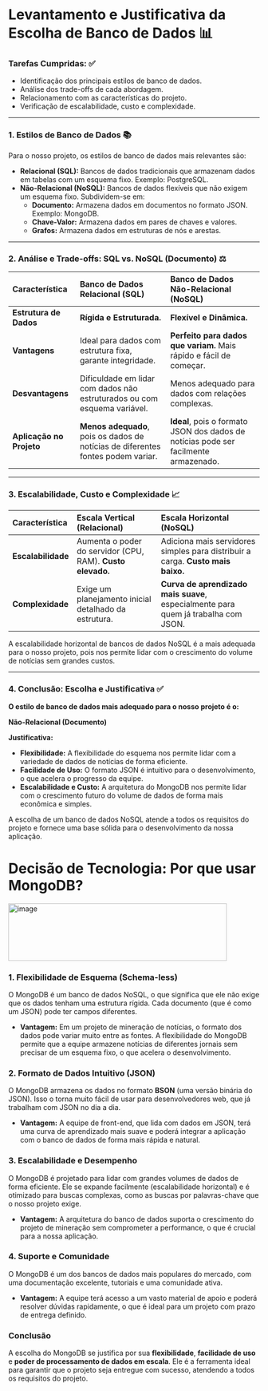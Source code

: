 # Levantamento e Justificativa da Escolha de Banco de Dados 📊

### **Tarefas Cumpridas:** ✅

* Identificação dos principais estilos de banco de dados.
* Análise dos trade-offs de cada abordagem.
* Relacionamento com as características do projeto.
* Verificação de escalabilidade, custo e complexidade.

---

### **1. Estilos de Banco de Dados** 📚

Para o nosso projeto, os estilos de banco de dados mais relevantes são:

* **Relacional (SQL):** Bancos de dados tradicionais que armazenam dados em tabelas com um esquema fixo. Exemplo: PostgreSQL.
* **Não-Relacional (NoSQL):** Bancos de dados flexíveis que não exigem um esquema fixo. Subdividem-se em:
    * **Documento:** Armazena dados em documentos no formato JSON. Exemplo: MongoDB.
    * **Chave-Valor:** Armazena dados em pares de chaves e valores.
    * **Grafos:** Armazena dados em estruturas de nós e arestas.

---

### **2. Análise e Trade-offs: SQL vs. NoSQL (Documento)** ⚖️

| Característica | Banco de Dados Relacional (SQL) | Banco de Dados Não-Relacional (NoSQL) |
| :--- | :--- | :--- |
| **Estrutura de Dados** | **Rígida e Estruturada.** | **Flexível e Dinâmica.** |
| **Vantagens** | Ideal para dados com estrutura fixa, garante integridade. | **Perfeito para dados que variam.** Mais rápido e fácil de começar. |
| **Desvantagens** | Dificuldade em lidar com dados não estruturados ou com esquema variável. | Menos adequado para dados com relações complexas. |
| **Aplicação no Projeto** | **Menos adequado**, pois os dados de notícias de diferentes fontes podem variar. | **Ideal**, pois o formato JSON dos dados de notícias pode ser facilmente armazenado. |

---

### **3. Escalabilidade, Custo e Complexidade** 📈

| Característica | Escala Vertical (Relacional) | Escala Horizontal (NoSQL) |
| :--- | :--- | :--- |
| **Escalabilidade** | Aumenta o poder do servidor (CPU, RAM). **Custo elevado.** | Adiciona mais servidores simples para distribuir a carga. **Custo mais baixo.** |
| **Complexidade** | Exige um planejamento inicial detalhado da estrutura. | **Curva de aprendizado mais suave**, especialmente para quem já trabalha com JSON. |

A escalabilidade horizontal de bancos de dados NoSQL é a mais adequada para o nosso projeto, pois nos permite lidar com o crescimento do volume de notícias sem grandes custos.

---

### **4. Conclusão: Escolha e Justificativa** ✅

**O estilo de banco de dados mais adequado para o nosso projeto é o:**

**Não-Relacional (Documento)**

**Justificativa:**

* **Flexibilidade:** A flexibilidade do esquema nos permite lidar com a variedade de dados de notícias de forma eficiente.
* **Facilidade de Uso:** O formato JSON é intuitivo para o desenvolvimento, o que acelera o progresso da equipe.
* **Escalabilidade e Custo:** A arquitetura do MongoDB nos permite lidar com o crescimento futuro do volume de dados de forma mais econômica e simples.

A escolha de um banco de dados NoSQL atende a todos os requisitos do projeto e fornece uma base sólida para o desenvolvimento da nossa aplicação.
# Decisão de Tecnologia: Por que usar MongoDB?

<img width="438" height="115" alt="image" src="https://github.com/user-attachments/assets/547ab99a-ae9c-4629-bd96-e0d46096baf0" />


### 1. Flexibilidade de Esquema (Schema-less)

O MongoDB é um banco de dados NoSQL, o que significa que ele não exige que os dados tenham uma estrutura rígida. Cada documento (que é como um JSON) pode ter campos diferentes.

* **Vantagem:** Em um projeto de mineração de notícias, o formato dos dados pode variar muito entre as fontes. A flexibilidade do MongoDB permite que a equipe armazene notícias de diferentes jornais sem precisar de um esquema fixo, o que acelera o desenvolvimento.

### 2. Formato de Dados Intuitivo (JSON)

O MongoDB armazena os dados no formato **BSON** (uma versão binária do JSON). Isso o torna muito fácil de usar para desenvolvedores web, que já trabalham com JSON no dia a dia.

* **Vantagem:** A equipe de front-end, que lida com dados em JSON, terá uma curva de aprendizado mais suave e poderá integrar a aplicação com o banco de dados de forma mais rápida e natural.

### 3. Escalabilidade e Desempenho

O MongoDB é projetado para lidar com grandes volumes de dados de forma eficiente. Ele se expande facilmente (escalabilidade horizontal) e é otimizado para buscas complexas, como as buscas por palavras-chave que o nosso projeto exige.

* **Vantagem:** A arquitetura do banco de dados suporta o crescimento do projeto de mineração sem comprometer a performance, o que é crucial para a nossa aplicação.

### 4. Suporte e Comunidade

O MongoDB é um dos bancos de dados mais populares do mercado, com uma documentação excelente, tutoriais e uma comunidade ativa.

* **Vantagem:** A equipe terá acesso a um vasto material de apoio e poderá resolver dúvidas rapidamente, o que é ideal para um projeto com prazo de entrega definido.

### Conclusão

A escolha do MongoDB se justifica por sua **flexibilidade**, **facilidade de uso** e **poder de processamento de dados em escala**. Ele é a ferramenta ideal para garantir que o projeto seja entregue com sucesso, atendendo a todos os requisitos do projeto.




